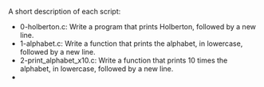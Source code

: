 A short description of each script:
+ 0-holberton.c: Write a program that prints Holberton, followed by a new line.
+ 1-alphabet.c: Write a function that prints the alphabet, in lowercase, followed by a new line.
+ 2-print_alphabet_x10.c: Write a function that prints 10 times the alphabet, in lowercase, followed by a new line.
+ 
